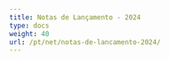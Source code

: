 ```yaml
---
title: Notas de Lançamento - 2024
type: docs
weight: 40
url: /pt/net/notas-de-lancamento-2024/
---
```

